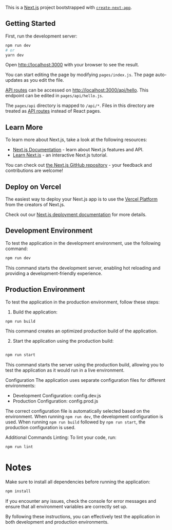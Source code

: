This is a [Next.js](https://nextjs.org/) project bootstrapped with [`create-next-app`](https://github.com/vercel/next.js/tree/canary/packages/create-next-app).

## Getting Started

First, run the development server:

```bash
npm run dev
# or
yarn dev
```

Open [http://localhost:3000](http://localhost:3000) with your browser to see the result.

You can start editing the page by modifying `pages/index.js`. The page auto-updates as you edit the file.

[API routes](https://nextjs.org/docs/api-routes/introduction) can be accessed on [http://localhost:3000/api/hello](http://localhost:3000/api/hello). This endpoint can be edited in `pages/api/hello.js`.

The `pages/api` directory is mapped to `/api/*`. Files in this directory are treated as [API routes](https://nextjs.org/docs/api-routes/introduction) instead of React pages.

## Learn More

To learn more about Next.js, take a look at the following resources:

- [Next.js Documentation](https://nextjs.org/docs) - learn about Next.js features and API.
- [Learn Next.js](https://nextjs.org/learn) - an interactive Next.js tutorial.

You can check out [the Next.js GitHub repository](https://github.com/vercel/next.js/) - your feedback and contributions are welcome!

## Deploy on Vercel

The easiest way to deploy your Next.js app is to use the [Vercel Platform](https://vercel.com/new?utm_medium=default-template&filter=next.js&utm_source=create-next-app&utm_campaign=create-next-app-readme) from the creators of Next.js.

Check out our [Next.js deployment documentation](https://nextjs.org/docs/deployment) for more details.



## Development Environment
 To test the application in the development environment, use the following command:
```bash
npm run dev
```
 This command starts the development server, enabling hot reloading and providing a development-friendly experience.

## Production Environment

 To test the application in the production environment, follow these steps:

 1. Build the application:
 ```bash
npm run build
```
 This command creates an optimized production build of the application.

 2. Start the application using the production build:
  ```bash

npm run start
```

 This command starts the server using the production build, allowing you to test the application as it would run in a live environment.

 Configuration
 The application uses separate configuration files for different environments:
 - Development Configuration: config.dev.js
 - Production Configuration: config.prod.js

 The correct configuration file is automatically selected based on the environment. 
 When running `npm run dev`, the development configuration is used. 
 When running `npm run build` followed by `npm run start`, the production configuration is used.



 Additional Commands
 Linting: To lint your code, run:
```bash
npm run lint
```



# Notes
 Make sure to install all dependencies before running the application:
 ```bash
npm install
```

 If you encounter any issues, check the console for error messages and ensure that all environment variables are correctly set up.

 By following these instructions, you can effectively test the application in both development and production environments.